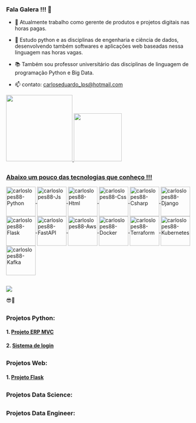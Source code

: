 ### Fala Galera !!! 👋
  
- 🔭 Atualmente trabalho como gerente de produtos e projetos digitais nas horas pagas.
  
- 🌱 Estudo python e as disciplinas de engenharia e ciência de dados, desenvolvendo também softwares e aplicações web baseadas nessa linguagem nas horas vagas.
  
- 📚 Também sou professor universitário das disciplinas de linguagem de programação Python e Big Data.
  
- 📫 contato: carloseduardo_lps@hotmail.com
  
<div>
  <a href="https://github.com/carloslopes88">
  <img height="180em" src="https://github-readme-stats.vercel.app/api?username=carloslopes88&show_icons=true&theme=tokyonight&include_all_commits=true&count_private=true"/>
  <img height="130em" src="https://github-readme-stats.vercel.app/api/top-langs/?username=carloslopes88&layout=compact&langs_count=7&theme=tokyonight"/>
</div>
<div>
  
</div>

##

### Abaixo um pouco das tecnologias que conheço !!!


<div align="flex">
  <img align="center" alt="carloslopes88-Python" height="80" width="80" src="https://skillicons.dev/icons?i=py">
  <img align="center" alt="carloslopes88-Js" height="80" width="80" src="https://skillicons.dev/icons?i=js">
  <img align="center" alt="carloslopes88-Html" height="80" width="80" src="https://skillicons.dev/icons?i=html">
  <img align="center" alt="carloslopes88-Css" height="80" width="80" src="https://skillicons.dev/icons?i=css">
  <img align="center" alt="carloslopes88-Csharp" height="80" width="80" src="https://skillicons.dev/icons?i=cs">
  <img align="center" alt="carloslopes88-Django" height="80" width="80" src="https://skillicons.dev/icons?i=django">
  <img align="center" alt="carloslopes88-Flask" height="80" width="80" src="https://skillicons.dev/icons?i=flask">
  <img align="center" alt="carloslopes88-FastAPI" height="80" width="80" src="https://skillicons.dev/icons?i=fastapi">
  <img align="center" alt="carloslopes88-Aws" height="80" width="80" src="https://skillicons.dev/icons?i=aws">
  <img align="center" alt="carloslopes88-Docker" height="80" width="80" src="https://skillicons.dev/icons?i=docker">
  <img align="center" alt="carloslopes88-Terraform" height="80" width="80" src="https://skillicons.dev/icons?i=terraform">
  <img align="center" alt="carloslopes88-Kubernetes" height="80" width="80" src="https://skillicons.dev/icons?i=kubernetes">
  <img align="center" alt="carloslopes88-Kafka" height="80" width="80" src="https://skillicons.dev/icons?i=kafka">
</div>

##

<div>
  <a href="https://www.linkedin.com/in/carlos-eduardo-lopes-planejamento-empresarial/" target="_blank"><img src="https://img.shields.io/badge/-LinkedIn-%230077B5?style=for-the-badge&logo=linkedin&logoColor=white" target="_blank"></a>
</div>  

😎🤙

##

### Projetos Python:

#### 1. [Projeto ERP MVC](https://github.com/CarlosLopes88/Projeto_ERP_MVC)

#### 2. [Sistema de login](https://github.com/CarlosLopes88/Projeto-Login-System)

##

### Projetos Web:

#### 1. [Projeto Flask](https://github.com/CarlosLopes88/Projeto_Flask)

##

### Projetos Data Science:

##

### Projetos Data Engineer:

<div class="mxgraph" style="max-width:100%;border:1px solid transparent;" data-mxgraph="{&quot;highlight&quot;:&quot;#0000ff&quot;,&quot;nav&quot;:true,&quot;resize&quot;:true,&quot;xml&quot;:&quot;&lt;mxfile host=\&quot;Electron\&quot; modified=\&quot;2024-01-15T00:23:17.376Z\&quot; agent=\&quot;Mozilla/5.0 (Windows NT 10.0; Win64; x64) AppleWebKit/537.36 (KHTML, like Gecko) draw.io/22.1.16 Chrome/120.0.6099.109 Electron/28.1.0 Safari/537.36\&quot; etag=\&quot;B3ssgcdD-sQu_J7YhAVx\&quot; version=\&quot;22.1.16\&quot; type=\&quot;device\&quot;&gt;&lt;diagram name=\&quot;Página-1\&quot; id=\&quot;Z6yhb-3faidDQiQsZk_h\&quot;&gt;&lt;mxGraphModel dx=\&quot;1050\&quot; dy=\&quot;621\&quot; grid=\&quot;1\&quot; gridSize=\&quot;10\&quot; guides=\&quot;1\&quot; tooltips=\&quot;1\&quot; connect=\&quot;1\&quot; arrows=\&quot;1\&quot; fold=\&quot;1\&quot; page=\&quot;1\&quot; pageScale=\&quot;1\&quot; pageWidth=\&quot;827\&quot; pageHeight=\&quot;1169\&quot; background=\&quot;none\&quot; math=\&quot;0\&quot; shadow=\&quot;0\&quot;&gt;&lt;root&gt;&lt;mxCell id=\&quot;0\&quot;/&gt;&lt;mxCell id=\&quot;1\&quot; parent=\&quot;0\&quot;/&gt;&lt;mxCell id=\&quot;lz5dERS1Ep25kW0eTTmT-8\&quot; style=\&quot;edgeStyle=orthogonalEdgeStyle;rounded=0;orthogonalLoop=1;jettySize=auto;html=1;exitX=0.988;exitY=0.578;exitDx=0;exitDy=0;entryX=0.007;entryY=0.538;entryDx=0;entryDy=0;entryPerimeter=0;exitPerimeter=0;flowAnimation=1;\&quot; parent=\&quot;1\&quot; source=\&quot;lz5dERS1Ep25kW0eTTmT-4\&quot; target=\&quot;lz5dERS1Ep25kW0eTTmT-5\&quot; edge=\&quot;1\&quot;&gt;&lt;mxGeometry relative=\&quot;1\&quot; as=\&quot;geometry\&quot;&gt;&lt;mxPoint x=\&quot;414\&quot; y=\&quot;160\&quot; as=\&quot;targetPoint\&quot;/&gt;&lt;/mxGeometry&gt;&lt;/mxCell&gt;&lt;mxCell id=\&quot;lz5dERS1Ep25kW0eTTmT-10\&quot; style=\&quot;edgeStyle=orthogonalEdgeStyle;rounded=0;orthogonalLoop=1;jettySize=auto;html=1;exitX=0.978;exitY=0.564;exitDx=0;exitDy=0;exitPerimeter=0;entryX=-0.002;entryY=0.613;entryDx=0;entryDy=0;entryPerimeter=0;flowAnimation=1;\&quot; parent=\&quot;1\&quot; source=\&quot;lz5dERS1Ep25kW0eTTmT-4\&quot; target=\&quot;lz5dERS1Ep25kW0eTTmT-6\&quot; edge=\&quot;1\&quot;&gt;&lt;mxGeometry relative=\&quot;1\&quot; as=\&quot;geometry\&quot;/&gt;&lt;/mxCell&gt;&lt;mxCell id=\&quot;lz5dERS1Ep25kW0eTTmT-4\&quot; value=\&quot;\&quot; style=\&quot;image;sketch=0;aspect=fixed;html=1;points=[];align=center;fontSize=12;image=img/lib/mscae/Database_General.svg;\&quot; parent=\&quot;1\&quot; vertex=\&quot;1\&quot;&gt;&lt;mxGeometry x=\&quot;128.2\&quot; y=\&quot;250\&quot; width=\&quot;83.6\&quot; height=\&quot;110\&quot; as=\&quot;geometry\&quot;/&gt;&lt;/mxCell&gt;&lt;mxCell id=\&quot;lz5dERS1Ep25kW0eTTmT-5\&quot; value=\&quot;\&quot; style=\&quot;image;sketch=0;aspect=fixed;html=1;points=[];align=center;fontSize=12;image=img/lib/mscae/Database_General.svg;\&quot; parent=\&quot;1\&quot; vertex=\&quot;1\&quot;&gt;&lt;mxGeometry x=\&quot;482.2\&quot; y=\&quot;100\&quot; width=\&quot;83.6\&quot; height=\&quot;110\&quot; as=\&quot;geometry\&quot;/&gt;&lt;/mxCell&gt;&lt;mxCell id=\&quot;lz5dERS1Ep25kW0eTTmT-6\&quot; value=\&quot;\&quot; style=\&quot;image;sketch=0;aspect=fixed;html=1;points=[];align=center;fontSize=12;image=img/lib/mscae/Database_General.svg;\&quot; parent=\&quot;1\&quot; vertex=\&quot;1\&quot;&gt;&lt;mxGeometry x=\&quot;482.2\&quot; y=\&quot;395\&quot; width=\&quot;83.6\&quot; height=\&quot;110\&quot; as=\&quot;geometry\&quot;/&gt;&lt;/mxCell&gt;&lt;/root&gt;&lt;/mxGraphModel&gt;&lt;/diagram&gt;&lt;/mxfile&gt;&quot;,&quot;toolbar&quot;:&quot;pages zoom layers lightbox&quot;,&quot;page&quot;:0}"></div>
<script type="text/javascript" src="https://app.diagrams.net/js/viewer-static.min.js"></script>

